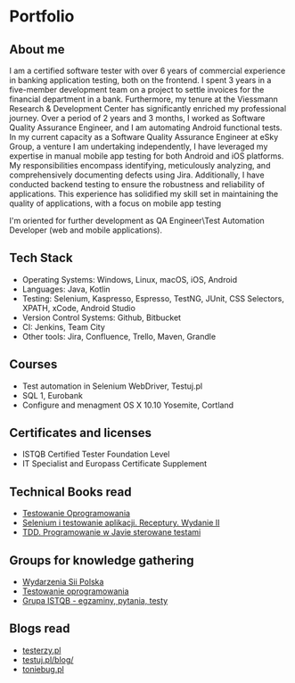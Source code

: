 # Portfolio

## About me
I am a certified software tester with over 6 years of commercial experience in banking application testing, both on the frontend. I spent 3 years in a five-member development team on a project to settle invoices for the financial department in a bank. Furthermore, my tenure at the Viessmann Research & Development Center has significantly enriched my professional journey. Over a period of 2 years and 3 months, I worked as Software Quality Assurance Engineer, and I am automating Android functional tests. In my current capacity as a Software Quality Assurance Engineer at eSky Group, a venture I am undertaking independently, I have leveraged my expertise in manual mobile app testing for both Android and iOS platforms. My responsibilities encompass identifying, meticulously analyzing, and comprehensively documenting defects using Jira. Additionally, I have conducted backend testing to ensure the robustness and reliability of applications. This experience has solidified my skill set in maintaining the quality of applications, with a focus on mobile app testing

I'm oriented for further development as QA Engineer\Test Automation Developer (web and mobile applications).

## Tech Stack

* Operating Systems: Windows, Linux, macOS, iOS, Android
* Languages: Java, Kotlin
* Testing: Selenium, Kaspresso, Espresso, TestNG, JUnit, CSS Selectors, XPATH, xCode, Android Studio
* Version Control Systems: Github, Bitbucket
* CI: Jenkins, Team City
* Other tools: Jira, Confluence, Trello, Maven, Grandle

## Courses

* Test automation in Selenium WebDriver, Testuj.pl
* SQL 1, Eurobank
* Configure and menagment OS X 10.10 Yosemite, Cortland

## Certificates and licenses

* ISTQB Certified Tester Foundation Level
* IT Specialist and Europass Certificate Supplement

## Technical Books read
* [Testowanie Oprogramowania](https://pwicherski.gitbook.io)
* [Selenium i testowanie aplikacji. Receptury. Wydanie II](https://helion.pl/ksiazki/selenium-i-testowanie-aplikacji-receptury-wydanie-ii-unmesh-gundecha,seler2.htm#format/e)
* [TDD. Programowanie w Javie sterowane testami](https://helion.pl/ksiazki/tdd-programowanie-w-javie-sterowane-testami-viktor-farcic-alex-garcia,tddpro.htm#format/d)

## Groups for knowledge gathering
* [Wydarzenia Sii Polska](https://www.facebook.com/groups/SiiPoland.events/)
* [Testowanie oprogramowania](https://www.facebook.com/groups/TestowanieOprogramowania/)
* [Grupa ISTQB - egzaminy, pytania, testy](https://www.facebook.com/groups/194288250951242/)

## Blogs read

* [testerzy.pl](http://testerzy.pl)
* [testuj.pl/blog/](https://testuj.pl/blog/)
* [toniebug.pl](https://www.toniebug.pl)



